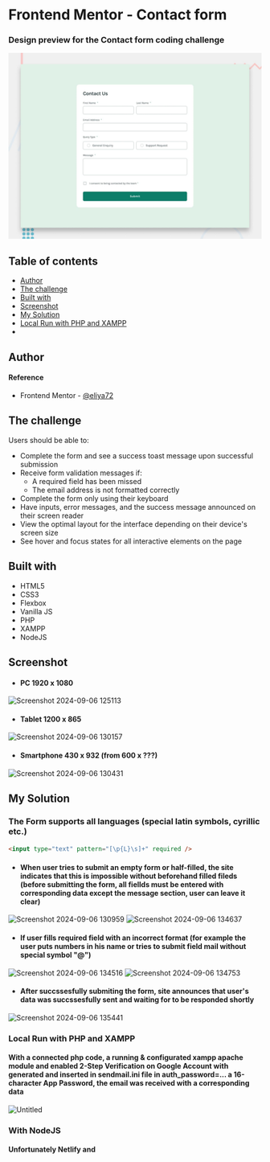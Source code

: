 # Frontend Mentor - Contact form
### Design preview for the Contact form coding challenge
![Design preview for the Contact form coding challenge](./design/desktop-preview.jpg)

## Table of contents
- [Author](#author)
- [The challenge](#the-challenge)
- [Built with](#built-with)
- [Screenshot](#screenshot)
- [My Solution](#my-solution)
- [Local Run with PHP and XAMPP](#local-run-with-php-and-xampp)
- 


## Author
#### Reference 
- Frontend Mentor - [@eliya72](https://www.frontendmentor.io/profile/eliya72)

## The challenge

Users should be able to: 

- Complete the form and see a success toast message upon successful submission
- Receive form validation messages if:
  - A required field has been missed
  - The email address is not formatted correctly
- Complete the form only using their keyboard
- Have inputs, error messages, and the success message announced on their screen reader
- View the optimal layout for the interface depending on their device's screen size
- See hover and focus states for all interactive elements on the page

## Built with

- HTML5
- CSS3
- Flexbox
- Vanilla JS
- PHP
- XAMPP
- NodeJS

## Screenshot

- #### PC 1920 x 1080
![Screenshot 2024-09-06 125113](https://github.com/user-attachments/assets/5ea141c4-1673-468f-8e12-e6afc8c8c715)
- #### Tablet 1200 x 865 
![Screenshot 2024-09-06 130157](https://github.com/user-attachments/assets/6f763356-4063-4c57-a2bb-44b629d3266a)
- #### Smartphone 430 x 932 (from 600 x ???)
![Screenshot 2024-09-06 130431](https://github.com/user-attachments/assets/586bb7a6-910d-451a-9f81-e889f11e2940)

## My Solution
### The Form supports all languages (special latin symbols, cyrillic etc.)
```html
<input type="text" pattern="[\p{L}\s]+" required />
```

- #### When user tries to submit an empty form or half-filled, the site indicates that this is impossible without beforehand filled fileds (before submitting the form, all fiellds must be entered with corresponding data except the message section, user can leave it clear)
![Screenshot 2024-09-06 130959](https://github.com/user-attachments/assets/c4650622-fe92-4482-8786-84f40d0d03a5)
![Screenshot 2024-09-06 134637](https://github.com/user-attachments/assets/fef4e509-1c61-439d-b7f7-203323c97ca9)
- #### If user fills required field with an incorrect format (for example the user puts numbers in his name or tries to submit field mail without special symbol "@")
![Screenshot 2024-09-06 134516](https://github.com/user-attachments/assets/78d3ecfe-3d41-4569-a3b9-7a150d3bcd29)
![Screenshot 2024-09-06 134753](https://github.com/user-attachments/assets/8f0f0218-90c4-4c69-a099-775d546b4bdf)
- #### After succssesfully submiting the form, site announces that user's data was succssesfully sent and waiting for to be responded shortly
![Screenshot 2024-09-06 135441](https://github.com/user-attachments/assets/1af13230-009e-45a3-b25e-692dad10e83b)
### Local Run with PHP and XAMPP
#### With a connected php code, a running & configurated xampp apache module and enabled 2-Step Verification on Google Account with generated and inserted in sendmail.ini file in auth_password=... a 16-character App Password, the email was received with a corresponding data
![Untitled](https://github.com/user-attachments/assets/34e7ab4a-0b49-41ed-8e5b-21e75b989408)
### With NodeJS
#### Unfortunately Netlify and 

